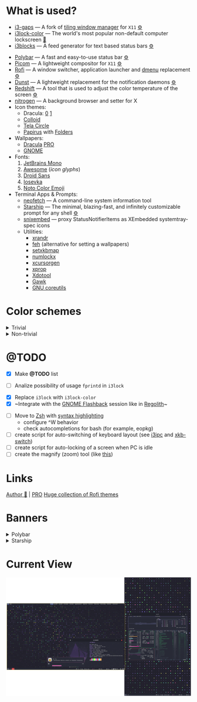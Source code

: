 # What is used?
- [i3-gaps](https://github.com/Airblader/i3) — A fork of [tiling window manager](https://github.com/i3/i3) for `X11` [⚙️](./config/i3/config)
- [i3lock-color](https://github.com/Raymo111/i3lock-color) — The world's most popular non-default computer lockscreen [💾](https://github.com/dracula/i3lock-color/blob/main/lock)
- [i3blocks](https://github.com/vivien/i3blocks) — A feed generator for text based status bars [⚙️](./config/i3blocks/config)
<!-- - [tint2](https://gitlab.com/o9000/tint2) — A lightweight panel/taskbar for Linux and BSD [⚙️](./config/tint2/tint2rc) -->
- [Polybar](https://github.com/polybar/polybar) — A fast and easy-to-use status bar [⚙️](./config/polybar)
- [Picom](https://github.com/yshui/picom) — A lightweight compositor for `X11` [⚙️](./config/picom.conf)
- [Rofi](https://github.com/davatorium/rofi) — A window switcher, application launcher and [dmenu](https://tools.suckless.org/dmenu/) replacement [⚙️](./config/rofi/config.rasi)
- [Dunst](https://dunst-project.org/) — A lightweight replacement for the notification daemons [⚙️](./config/dunst/dunstrc)
- [Redshift](https://github.com/jonls/redshift) — A tool that is used to adjust the color temperature of the screen [⚙️](./config/redshift.conf)
- [nitrogen](https://github.com/l3ib/nitrogen) — A background browser and setter for X
- Icon themes:
  - Dracula: [0](https://github.com/matheuuus/dracula-icons) [1](https://github.com/m4thewz/dracula-icons)
  - [Colloid](https://github.com/vinceliuice/Colloid-icon-theme)
  - [Tela Circle](https://github.com/vinceliuice/Tela-circle-icon-theme)
  - [Papirus](https://github.com/PapirusDevelopmentTeam/papirus-icon-theme) with [Folders](https://github.com/dracula/papirus-folders)
- Wallpapers:
  - [Dracula](https://github.com/dracula/wallpaper) [PRO](https://draculatheme.com/pro)
  - [GNOME](https://gitlab.gnome.org/GNOME/gnome-backgrounds)
- Fonts:
  1. [JetBrains Mono](https://www.jetbrains.com/lp/mono/)
  2. [Awesome](https://fontawesome.com/) (*icon glyphs*)
  3. [Droid Sans](https://fonts.adobe.com/fonts/droid-sans)
  4. [Iosevka](https://typeof.net/Iosevka/)
  5. [Noto Color Emoji](https://fonts.google.com/noto/specimen/Noto+Color+Emoji)
- Terminal Apps & Prompts:
  - [neofetch](https://github.com/dylanaraps/neofetch) — A command-line system information tool
  - [Starship](https://starship.rs/) — The minimal, blazing-fast, and infinitely customizable prompt for any shell [⚙️](./config/starship.toml)
  - [snixembed](https://git.sr.ht/~steef/snixembed) — proxy StatusNotifierItems as XEmbedded systemtray-spec icons
  - Utilities:
    - [xrandr](https://x.org/releases/current/doc/man/man1/xrandr.1.xhtml)
    - [feh](https://feh.finalrewind.org/) (alternative for setting a wallpapers)
    - [setxkbmap](https://linux.die.net/man/1/setxkbmap)
    - [numlockx](https://github.com/rg3/numlockx)
    - [xcursorgen](https://linux.die.net/man/1/xcursorgen)
    - [xprop](https://gitlab.freedesktop.org/xorg/app/xprop)
    - [Xdotool](https://directory.fsf.org/wiki/Xdotool)
    - [Gawk](https://www.gnu.org/software/gawk/)
    - [GNU coreutils](https://www.gnu.org/software/coreutils/)

# Color schemes
<details><summary>Trivial</summary>

- [i3](https://github.com/dracula/i3)
- [i3lock-color](https://github.com/dracula/i3lock-color)
- [dmenu](https://github.com/dracula/dmenu)
- [GTK](https://github.com/dracula/gtk) (include [cursors](https://github.com/dracula/gtk/tree/master/kde/cursors))
- [Starship](https://github.com/dracula/starship)
- [Xresources](https://github.com/dracula/xresources)

</details>

<details><summary>Non-trivial</summary>

- [CopyQ](https://github.com/dracula/copyq) [⚙️](./config/copyq/themes/dracula.ini)
- [Rofi](https://github.com/dracula/rofi) [⚙️](./config/rofi/config.rasi)
- [Dunst](https://github.com/dracula/dunst) [⚙️](./config/dunst/dunstrc)
- [Plank](https://github.com/dracula/plank) [⚙️](./local/share/plank/themes/Dracula/)
- [tint2](https://github.com/dracula/tint2) [⚙️](./config/tint2/tint2rc)


</details>

# @TODO
+ [x] Make **@TODO** list
- [ ] Analize possibility of usage `fprintd` in `i3lock`
+ [x] Replace `i3lock` with `i3lock-color`
+ [x] ~Integrate with the [GNOME Flashback](https://packages.gentoo.org/packages/gnome-base/gnome-flashback) session like in [Regolith](https://regolith-linux.org/)~
- [ ] Move to [Zsh](https://draculatheme.com/zsh) with [syntax highlighting](https://draculatheme.com/zsh-syntax-highlighting)
  - configure ^W behavior
  - check autocompletions for bash (for example, eopkg)
- [ ] create script for auto-switching of keyboard layout (see [i3ipc](https://pypi.org/project/i3ipc/) and [xkb-switch](https://github.com/sergei-mironov/xkb-switch))
- [ ] create script for auto-locking of a screen when PC is idle
- [ ] create the magnify (zoom) tool (like [this](https://github.com/tsoding/boomer))

# Links
[Author 🧛](https://github.com/zenorocha) | [PRO](https://draculatheme.com/pro)
[Huge collection of Rofi themes](https://github.com/adi1090x/rofi)

# Banners
<details><summary>Polybar</summary>
<p align="center">
  <img src="https://github.com/polybar/polybar/blob/master/doc/_static/banner.png#gh-light-mode-only" alt="Polybar">
  <img src="https://github.com/polybar/polybar/blob/master/doc/_static/banner-dark-mode.png#gh-dark-mode-only" alt="Polybar">
</p>

<p align="center">
A fast and easy-to-use tool for creating status bars.
</p>
<p align="center">
<a href="https://github.com/polybar/polybar/releases"><img src="https://img.shields.io/github/release/polybar/polybar.svg"></a>
<a href="https://github.com/polybar/polybar/releases"><img alt="GitHub All Releases" src="https://img.shields.io/github/downloads/polybar/polybar/total" /></a>
<a href="https://github.com/polybar/polybar/actions?query=workflow%3ACI"><img src="https://github.com/polybar/polybar/workflows/CI/badge.svg"></a>
<a href="https://github.com/polybar/polybar/actions?query=workflow%3A%22Release+Workflow%22"><img src="https://github.com/polybar/polybar/workflows/Release%20Workflow/badge.svg?branch=master"></a>
<a href="https://polybar.readthedocs.io"><img src="https://readthedocs.org/projects/polybar/badge/?version=latest"></a>
<a href="https://gitter.im/polybar/polybar"><img src="https://badges.gitter.im/polybar/polybar.svg"></a>
<a href="https://codecov.io/gh/polybar/polybar/branch/master"><img src="https://codecov.io/gh/polybar/polybar/branch/master/graph/badge.svg"></a>
<a href="https://github.com/polybar/polybar/blob/master/LICENSE"><img src="https://img.shields.io/github/license/polybar/polybar.svg"></a>
<a href="https://www.codetriage.com/polybar/polybar"><img src="https://www.codetriage.com/polybar/polybar/badges/users.svg"></a>
<a href="https://opencollective.com/polybar"><img src="https://opencollective.com/polybar/tiers/badge.svg"></a>
</p>
</details>

<details><summary>Starship</summary>
<p align="center">
  <img
    width="400"
    src="https://raw.githubusercontent.com/starship/starship/master/media/logo.png"
    alt="Starship – Cross-shell prompt"
  />
</p>
<p align="center">
  <a href="https://github.com/starship/starship/actions"
    ><img
      src="https://img.shields.io/github/actions/workflow/status/starship/starship/workflow.yml?branch=master&label=workflow&style=flat-square"
      alt="GitHub Actions workflow status"
  /></a>
  <a href="https://crates.io/crates/starship"
    ><img
      src="https://img.shields.io/crates/v/starship?style=flat-square"
      alt="Crates.io version"
  /></a>
  <a href="https://repology.org/project/starship/versions"
    ><img
      src="https://img.shields.io/repology/repositories/starship?label=in%20repositories&style=flat-square"
      alt="Packaging status"/></a
  ><br />
  <a href="https://discord.gg/starship"
    ><img
      src="https://img.shields.io/discord/567163873606500352?label=discord&logoColor=white&style=flat-square"
      alt="Chat on Discord"
  /></a>
  <a href="https://twitter.com/StarshipPrompt"
    ><img
      src="https://img.shields.io/badge/twitter-@StarshipPrompt-1DA1F3?style=flat-square"
      alt="Follow @StarshipPrompt on Twitter"
  /></a>
</p>
</details>

# Current View
![Screenshot of current config](/captures/current.png)
